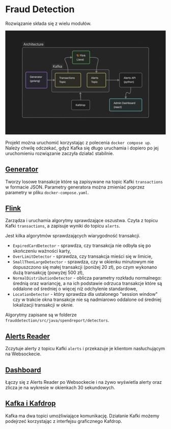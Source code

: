 # Fraud Detection

Rozwiązanie składa się z wielu modułów.

![architecture](docs/diagram.png)

Projekt można uruchomić korzystając z polecenia `docker compose up`. Należy chwilę odczekać, gdyż Kafka się długo uruchamia i dopiero po jej uruchomieniu rozwiązanie zaczyła działać stabilnie.

## [Generator](generator/README.md)
Tworzy losowe transakcje które są zapisywane na topic Kafki `transactions` w formacie JSON.
Parametry generatora można zmieniać poprzez parametry w pliku `docker-compose.yaml`.

## [Flink](frauddetection/README.md)
Zarządza i uruchamia algorytmy sprawdzające oszustwa. Czyta z topicu Kafki `transactions`, a zapisuje wyniki do topicu `alerts`.

Jest kilka algorytmów sprawdzających wiarygodność transakcji.
- `ExpiredCardDetector` - sprawdza, czy transakcja nie odbyła się po skończeniu ważności karty,
- `OverLimitDetector` - sprawdza, czy transakcja mieści się w limicie,
- `SmallThenLargeDetector` - sprawdza, czy w okienku minutowym nie dopuszczono się małej transakcji (poniżej 20 zł), po czym wykonano dużą transakcję (powyżej 500 zł),
- `NormalDistributionDetector` - oblicza parametry rozkładu normalnego: średnią oraz wariancję, a na ich podstawie odrzuca transakcje które są oddalone od średniej o więcej niż odchylenie standardowe,
- `LocationDetector` - który sprawdza dla ustalonego "session window" czy w trakcie okna transakcje nie są nadmiarowo oddalone od średniej lokalizacji transakcji w oknie.

Algorytmy zapisane są w folderze `frauddetection/src/java/spendreport/detectors`.

## [Alerts Reader](alerts-notification-api-py/README.md)
Zczytuje alerty z topicu Kafki `alerts` i przekazuje je klientom nasłuchującym na Websockecie.

## [Dashboard](dashboard/README.md)
Łączy się z Alerts Reader po Websockecie i na żywo wyświetla alerty oraz zlicza je na wykresie w okienkach 30 sekundowych.

## [Kafka i Kafdrop](kafka/README.md)
Kafka ma dwa topici umożliwiające komunikację. Działanie Kafki możemy podejrzeć korzystając z interfejsu graficznego Kafdrop.